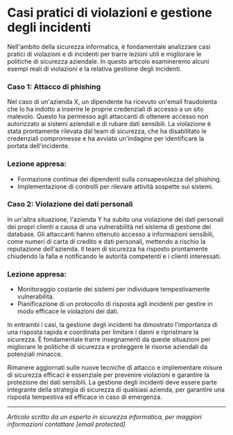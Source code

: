 # Casi pratici di violazioni e gestione degli incidenti

Nell'ambito della sicurezza informatica, è fondamentale analizzare casi pratici di violazioni e di incidenti per trarre lezioni utili e migliorare le politiche di sicurezza aziendale. In questo articolo esamineremo alcuni esempi reali di violazioni e la relativa gestione degli incidenti.

### Caso 1: Attacco di phishing
Nel caso di un'azienda X, un dipendente ha ricevuto un'email fraudolenta che lo ha indotto a inserire le proprie credenziali di accesso a un sito malevolo. Questo ha permesso agli attaccanti di ottenere accesso non autorizzato ai sistemi aziendali e di rubare dati sensibili. La violazione è stata prontamente rilevata dal team di sicurezza, che ha disabilitato le credenziali compromesse e ha avviato un'indagine per identificare la portata dell'incidente.

### Lezione appresa:
- Formazione continua dei dipendenti sulla consapevolezza del phishing.
- Implementazione di controlli per rilevare attività sospette sui sistemi.

### Caso 2: Violazione dei dati personali
In un'altra situazione, l'azienda Y ha subito una violazione dei dati personali dei propri clienti a causa di una vulnerabilità nel sistema di gestione dei database. Gli attaccanti hanno ottenuto accesso a informazioni sensibili, come numeri di carta di credito e dati personali, mettendo a rischio la reputazione dell'azienda. Il team di sicurezza ha risposto prontamente chiudendo la falla e notificando le autorità competenti e i clienti interessati.

### Lezione appresa:
- Monitoraggio costante dei sistemi per individuare tempestivamente vulnerabilità.
- Pianificazione di un protocollo di risposta agli incidenti per gestire in modo efficace le violazioni dei dati.

In entrambi i casi, la gestione degli incidenti ha dimostrato l'importanza di una risposta rapida e coordinata per limitare i danni e ripristinare la sicurezza. È fondamentale trarre insegnamenti da queste situazioni per migliorare le politiche di sicurezza e proteggere le risorse aziendali da potenziali minacce.

Rimanere aggiornati sulle nuove tecniche di attacco e implementare misure di sicurezza efficaci è essenziale per prevenire violazioni e garantire la protezione dei dati sensibili. La gestione degli incidenti deve essere parte integrante della strategia di sicurezza di qualsiasi azienda, per garantire una risposta tempestiva ed efficace in caso di emergenza.

---
*Articolo scritto da un esperto in sicurezza informatica, per maggiori informazioni contattare [email protected]*